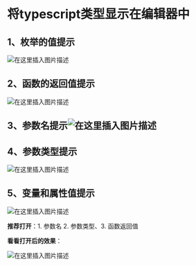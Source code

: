# 将typescript类型显示在编辑器中

## 1、枚举的值提示

![在这里插入图片描述](https://img-blog.csdnimg.cn/0f57e2b1b48c4b1eb3b30b63f2acf7ef.jpeg)

## 2、函数的返回值提示

![在这里插入图片描述](https://img-blog.csdnimg.cn/e25dfa1438234409b4e2ac0b0b26b70d.png)

## 3、参数名提示![在这里插入图片描述](https://img-blog.csdnimg.cn/0486119828bc4c989b603c377e3b3175.png)


## 4、参数类型提示

![在这里插入图片描述](https://img-blog.csdnimg.cn/aff57b42e67546f8a6542f4099e91a76.png)

## 5、变量和属性值提示

![在这里插入图片描述](https://img-blog.csdnimg.cn/a5187248320a43cbaededafa2a6823c4.png)

**推荐打开**：1. 参数名 2. 参数类型、3. 函数返回值

**看看打开后的效果**：

![在这里插入图片描述](https://img-blog.csdnimg.cn/dcee54944a5942d48449d040d3682a62.png)
